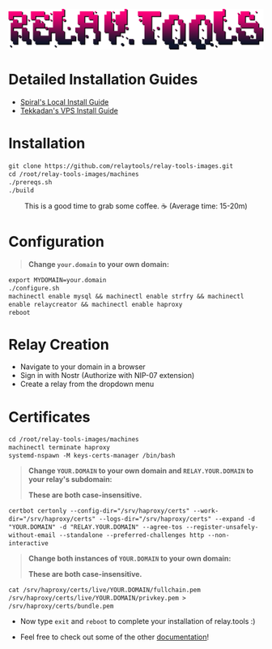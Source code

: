 <p align="center">
  <img src="rt.png" />
</p>

# Detailed Installation Guides
 * [Spiral's Local Install Guide](relaytools-setup.md)
 * [Tekkadan's VPS Install Guide](relaytools-vps.md)

# Installation
```
git clone https://github.com/relaytools/relay-tools-images.git
cd /root/relay-tools-images/machines
./prereqs.sh
./build
```
<p align="center">
  This is a good time to grab some coffee. ☕ (Average time: 15-20m)
</p>

# Configuration

>**Change `your.domain` to your own domain:**
```
export MYDOMAIN=your.domain
./configure.sh
machinectl enable mysql && machinectl enable strfry && machinectl enable relaycreator && machinectl enable haproxy
reboot
```

# Relay Creation

- Navigate to your domain in a browser
- Sign in with Nostr (Authorize with NIP-07 extension)
- Create a relay from the dropdown menu

# Certificates

```
cd /root/relay-tools-images/machines
machinectl terminate haproxy
systemd-nspawn -M keys-certs-manager /bin/bash
```

>**Change `YOUR.DOMAIN` to your own domain and `RELAY.YOUR.DOMAIN` to your relay's subdomain:**
>
>**These are both case-insensitive.**
```
certbot certonly --config-dir="/srv/haproxy/certs" --work-dir="/srv/haproxy/certs" --logs-dir="/srv/haproxy/certs" --expand -d "YOUR.DOMAIN" -d "RELAY.YOUR.DOMAIN" --agree-tos --register-unsafely-without-email --standalone --preferred-challenges http --non-interactive
```
>**Change both instances of `YOUR.DOMAIN` to your own domain:**
>
>**These are both case-insensitive.**
```
cat /srv/haproxy/certs/live/YOUR.DOMAIN/fullchain.pem /srv/haproxy/certs/live/YOUR.DOMAIN/privkey.pem > /srv/haproxy/certs/bundle.pem
```

- Now type ```exit``` and ```reboot``` to complete your installation of relay.tools :)

- Feel free to check out some of the other [documentation](docs.md)!
